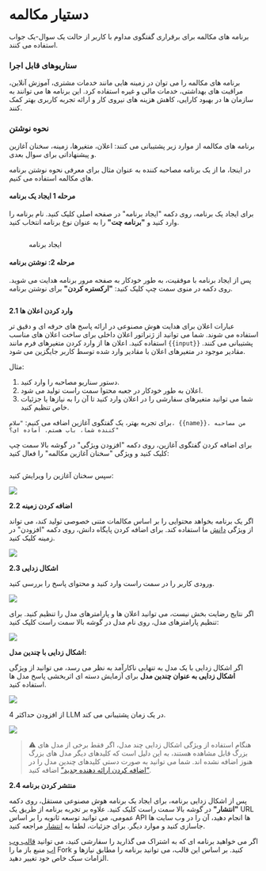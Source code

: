 # دستیار مکالمه

برنامه های مکالمه برای برقراری گفتگوی مداوم با کاربر از حالت یک سوال-یک جواب استفاده می کنند.

### سناریوهای قابل اجرا

برنامه های مکالمه را می توان در زمینه هایی مانند خدمات مشتری، آموزش آنلاین، مراقبت های بهداشتی، خدمات مالی و غیره استفاده کرد. این برنامه ها می توانند به سازمان ها در بهبود کارایی، کاهش هزینه های نیروی کار و ارائه تجربه کاربری بهتر کمک کنند.

### نحوه نوشتن

برنامه های مکالمه از موارد زیر پشتیبانی می کنند: اعلان، متغیرها، زمینه، سخنان آغازین و پیشنهاداتی برای سوال بعدی.

در اینجا، ما از یک برنامه مصاحبه کننده به عنوان مثال برای معرفی نحوه نوشتن برنامه های مکالمه استفاده می کنیم.

#### مرحله 1 ایجاد یک برنامه

برای ایجاد یک برنامه، روی دکمه "ایجاد برنامه" در صفحه اصلی کلیک کنید. نام برنامه را وارد کنید و **"برنامه چت"** را به عنوان نوع برنامه انتخاب کنید.

<figure><img src="../../.gitbook/assets/chat-app.png" alt=""><figcaption><p>ایجاد برنامه</p></figcaption></figure>

#### مرحله 2: نوشتن برنامه

پس از ایجاد برنامه با موفقیت، به طور خودکار به صفحه مرور برنامه هدایت می شوید. روی دکمه در منوی سمت چپ کلیک کنید: **"ارکستره کردن"** برای نوشتن برنامه.

<figure><img src="../../.gitbook/assets/compose-the-app.png" alt=""><figcaption></figcaption></figure>

**2.1 وارد کردن اعلان ها**

 عبارات اعلان برای هدایت هوش مصنوعی در ارائه پاسخ های حرفه ای و دقیق تر استفاده می شوند. شما می توانید از ژنراتور اعلان داخلی برای ساخت اعلان های مناسب استفاده کنید. اعلان ها از وارد کردن متغیرهای فرم مانند `{{input}}` پشتیبانی می کنند. مقادیر موجود در متغیرهای اعلان با مقادیر وارد شده توسط کاربر جایگزین می شود.

مثال:

1. دستور سناریو مصاحبه را وارد کنید.
2. اعلان به طور خودکار در جعبه محتوا سمت راست تولید می شود.
3. شما می توانید متغیرهای سفارشی را در اعلان وارد کنید تا آن را به نیازها یا جزئیات خاص تنظیم کنید.

برای تجربه بهتر، یک گفتگوی آغازین اضافه می کنیم: `"سلام، {{name}}. من مصاحبه کننده شما، باب هستم. آماده ای؟"`

برای اضافه کردن گفتگوی آغازین، روی دکمه "افزودن ویژگی" در گوشه بالا سمت چپ کلیک کنید و ویژگی "سخنان آغازین مکالمه" را فعال کنید:

<figure><img src="../../.gitbook/assets/conversation-remarkers.png" alt=""><figcaption></figcaption></figure>

سپس سخنان آغازین را ویرایش کنید:

![](../../.gitbook/assets/conversation-options.png)

**2.2 اضافه کردن زمینه**

اگر یک برنامه بخواهد محتوایی را بر اساس مکالمات متنی خصوصی تولید کند، می تواند از ویژگی [دانش](../knowledge-base/) ما استفاده کند. برای اضافه کردن پایگاه دانش، روی دکمه "افزودن" در زمینه کلیک کنید.

![](../../../img/context.png)

**2.3 اشکال زدایی**

ورودی کاربر را در سمت راست وارد کنید و محتوای پاسخ را بررسی کنید.

![](../../.gitbook/assets/debug.png)

اگر نتایج رضایت بخش نیست، می توانید اعلان ها و پارامترهای مدل را تنظیم کنید. برای تنظیم پارامترهای مدل، روی نام مدل در گوشه بالا سمت راست کلیک کنید:

![](../../.gitbook/assets/adjust-model-parameters.png)

**اشکال زدایی با چندین مدل:**

اگر اشکال زدایی با یک مدل به تنهایی ناکارآمد به نظر می رسد، می توانید از ویژگی **اشکال زدایی به عنوان چندین مدل** برای آزمایش دسته ای اثربخشی پاسخ مدل ها استفاده کنید.

![](../../.gitbook/assets/multiple-models.png)

از افزودن حداکثر 4 LLM در یک زمان پشتیبانی می کند.

![](../../.gitbook/assets/multiple-models-2.png)

> ⚠️ هنگام استفاده از ویژگی اشکال زدایی چند مدل، اگر فقط برخی از مدل های بزرگ قابل مشاهده هستند، به این دلیل است که کلیدهای دیگر مدل های بزرگ هنوز اضافه نشده اند. شما می توانید به صورت دستی کلیدهای چندین مدل را در [“اضافه کردن ارائه دهنده جدید”](https://docs.dify.ai/guides/model-configuration/new-provider) اضافه کنید.

**2.4 منتشر کردن برنامه**

پس از اشکال زدایی برنامه، برای ایجاد یک برنامه هوش مصنوعی مستقل، روی دکمه **"انتشار"** در گوشه بالا سمت راست کلیک کنید. علاوه بر تجربه برنامه از طریق یک URL عمومی، می توانید توسعه ثانویه را بر اساس API ها انجام دهید، آن را در وب سایت ها جاسازی کنید و موارد دیگر. برای جزئیات، لطفا به [انتشار](https://docs.dify.ai/guides/application-publishing) مراجعه کنید.

اگر می خواهید برنامه ای که به اشتراک می گذارید را سفارشی کنید، می توانید [قالب وب اپ](https://github.com/langgenius/webapp-conversation) منبع باز ما را Fork کنید. بر اساس این قالب، می توانید برنامه را مطابق نیازها و الزامات سبک خاص خود تغییر دهید.


